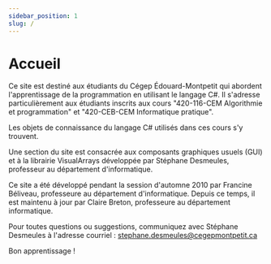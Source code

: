 ```yaml
---
sidebar_position: 1
slug: /
---
```


# Accueil

Ce site est destiné aux étudiants du Cégep Édouard-Montpetit qui abordent l'apprentissage de la programmation en utilisant le langage C#. Il s'adresse particulièrement aux étudiants inscrits aux cours "420-116-CEM Algorithmie et programmation" et "420-CEB-CEM  Informatique pratique".

Les objets de connaissance du langage C# utilisés dans ces cours s'y trouvent.

Une section du site est consacrée aux composants graphiques usuels (GUI) et à la librairie VisualArrays développée par Stéphane Desmeules, professeur au département d'informatique.

Ce site a été développé pendant la session d'automne 2010 par Francine Béliveau, professeure au département d'informatique.  Depuis ce temps, il est maintenu à jour par Claire Breton, professeure au département informatique.
 
Pour toutes questions ou suggestions, communiquez avec Stéphane Desmeules à l'adresse courriel : stephane.desmeules@cegepmontpetit.ca

Bon apprentissage !